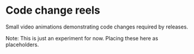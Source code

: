 # Code change reels

Small video animations demonstrating code changes required by releases.

Note: This is just an experiment for now. Placing these here as placeholders.
